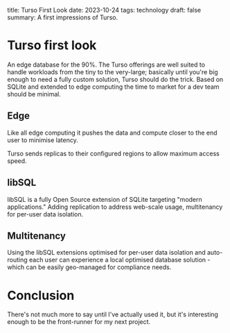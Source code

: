 title: Turso First Look
date: 2023-10-24
tags: technology
draft: false
summary: A first impressions of Turso.

# Turso first look

An edge database for the 90%. The Turso offerings are well suited to handle workloads from the tiny to the very-large; basically until you're big enough to need a fully custom solution, Turso should do the trick. Based on SQLite and extended to edge computing the time to market for a dev team should be minimal.

## Edge 

Like all edge computing it pushes the data and compute closer to the end user to minimise latency.

Turso sends replicas to their configured regions to allow maximum access speed.

## libSQL

libSQL is a fully Open Source extension of SQLite targeting "modern applications." Adding replication to address web-scale usage, multitenancy for per-user data isolation.

## Multitenancy

Using the libSQL extensions optimised for per-user data isolation and auto-routing each user can experience a local optimised database solution - which can be easily geo-managed for compliance needs.

# Conclusion

There's not much more to say until I've actually used it, but it's interesting enough to be the front-runner for my next project.
